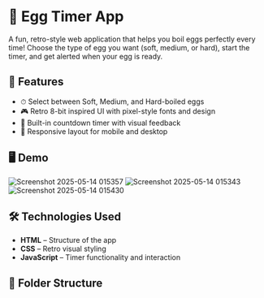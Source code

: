 # 🥚 Egg Timer App

A fun, retro-style web application that helps you boil eggs perfectly every time! Choose the type of egg you want (soft, medium, or hard), start the timer, and get alerted when your egg is ready.

## 🚀 Features

- ⏱ Select between Soft, Medium, and Hard-boiled eggs
- 🎮 Retro 8-bit inspired UI with pixel-style fonts and design
- 🔔 Built-in countdown timer with visual feedback
- 📱 Responsive layout for mobile and desktop

## 🖥️ Demo


![Screenshot 2025-05-14 015357](https://github.com/user-attachments/assets/0b15bfc0-48a0-49ed-909f-957010495be4)
![Screenshot 2025-05-14 015343](https://github.com/user-attachments/assets/023b604f-7332-46eb-8ddf-12f6b5e3de4a)
![Screenshot 2025-05-14 015430](https://github.com/user-attachments/assets/a9757ce0-969a-4194-b98c-878a08bbb770)

## 🛠️ Technologies Used

- **HTML** – Structure of the app
- **CSS** – Retro visual styling
- **JavaScript** – Timer functionality and interaction

## 📂 Folder Structure

